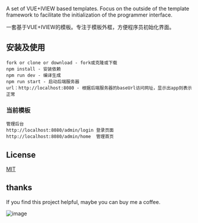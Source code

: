 ﻿A set of VUE+IVIEW based templates. Focus on the outside of the template framework to facilitate the initialization of the programmer interface.

一套基于VUE+IVIEW的模板。专注于模板外框，方便程序员初始化界面。

## 安装及使用
```
fork or clone or download - fork或克隆或下载
npm install - 安装依赖
npm run dev - 编译生成
npm run start - 启动后端服务器
url：http://localhost:8080 - 根据后端服务器的baseUrl访问网址，显示出app则表示正常
```
### 当前模板
```
管理后台
http://localhost:8080/admin/login 登录页面
http://localhost:8080/admin/home  管理首页
```

## License
[MIT](http://opensource.org/licenses/MIT)

## thanks
If you find this project helpful, maybe you can buy me a coffee. 

![image](https://github.com/qq4917220/iview-template/static/pic/weixin.jpg)

